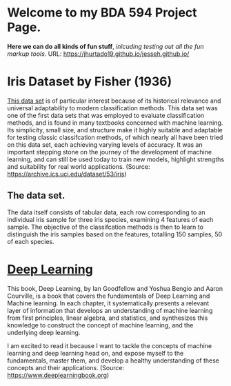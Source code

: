 # Welcome to my BDA 594 Project Page. 
**Here we can do all kinds of fun stuff**, _inlcuding testing out all the fun markup tools._
URL: https://jhurtado19.github.io/jesseh.github.io/

# Iris Dataset by Fisher (1936) 
[This data set](https://archive.ics.uci.edu/dataset/53/iris) is of particular interest because of its historical relevance and universal adaptability to modern classification methods. This data set was one of the first data sets that was employed to evaluate classification methods, and is found in many textbooks concerned with machine learning. Its simplicity, small size, and structure make it highly suitable and adaptable for testing classic classifcation methods, of which nearly all have been tried on this data set, each achieving varying levels of accuracy. It was an important stepping stone on the journey of the development of machine learning, and can still be used today to train new models, highlight strengths and suitability for real world applications. (Source: https://archive.ics.uci.edu/dataset/53/iris)

## The data set.
  The data itself consists of tabular data, each row corresponding to an individual iris sample for three iris species, examining 4 features of each sample. The objective of the classifcation methods is then to learn to distinguish the iris samples based on the features, totalling 150 samples, 50 of each species. 

# [Deep Learning](https://www.deeplearningbook.org/)
This book, Deep Learning, by Ian Goodfellow and Yoshua Bengio and Aaron Courville,
is a book that covers the fundamentals of Deep Learning and Machine learning. In each chapter, it systematically presents a relevant layer of information that develops an understanding of machine learning from first principles, linear algebra, and statistics, and synthesizes this knowledge to construct the concept of machine learning, and the underlying deep learning. 

I am excited to read it because I want to tackle the concepts of machine learning and deep learning head on, and expose myself to the fundamentals, master them, and develop a healthy understanding of these concepts and their applications. (Source: https://www.deeplearningbook.org)

